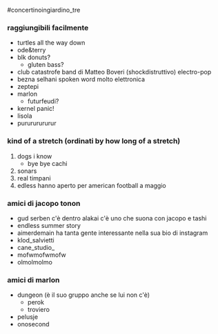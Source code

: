 #concertinoingiardino_tre

### raggiungibili facilmente
* turtles all the way down
* ode&terry
* blk donuts?
	* gluten bass?
* club catastrofe
	band di Matteo Boveri (shockdistruttivo) electro-pop
* bezna selhani
	 spoken word molto elettronica
* zeptepi
* marlon
	* futurfeudi?
* kernel panic!
* lisola
* purururururur

### kind of a stretch (ordinati by how long of a stretch)
1. dogs i know
	* bye bye cachi
2. sonars
3. real timpani
4. edless
	hanno aperto per american football a maggio

### amici di jacopo tonon
* gud serben
	c'è dentro alakai
	c'è uno che suona con jacopo e tashi
* endless summer story
* aimerdemain
	ha tanta gente interessante nella sua bio di instagram
* klod_salvietti
* cane_studio_
* mofwmofwmofw
* olmolmolmo

### amici di marlon
* dungeon (è il suo gruppo anche se lui non c'è)
	* perok
	* troviero
* pelusje
* onosecond